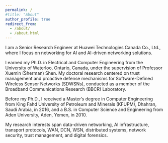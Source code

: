 ```yaml
---
permalink: /
#title: "About"
author_profile: true
redirect_from: 
  - /about/
  - /about.html
---
```


I am a Senior Research Engineer at Huawei Technologies Canada Co., Ltd., where I focus on networking for AI and AI-driven networking solutions.

I earned my Ph.D. in Electrical and Computer Engineering from the University of Waterloo, Ontario, Canada, under the supervision of Professor Xuemin (Sherman) Shen. My doctoral research centered on trust management and proactive defense mechanisms for Software-Defined Wireless Sensor Networks (SDWSNs), conducted as a member of the Broadband Communications Research (BBCR) Laboratory.

Before my Ph.D., I received a Master’s degree in Computer Engineering from King Fahd University of Petroleum and Minerals (KFUPM), Dhahran, Saudi Arabia, in 2016, and a B.S. in Computer Science and Engineering from Aden University, Aden, Yemen, in 2010.

My research interests span data-driven networking, AI infrastructure, transport protocols, WAN, DCN, WSN, distributed systems, network security, trust management, and digital forensics.